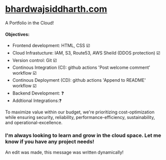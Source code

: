 # [bhardwajsiddharth.com](http://bhardwajsiddharth.com/)

A Portfolio in the Cloud!

#### Objectives:
* Frontend development: HTML, CSS ☑️
* Cloud Infrastucture:  IAM, S3, Route53, AWS Sheild (DDOS protection) ☑️
* Version control: Git ☑️
* Continous Integration (CI): github actions 'Post welcome comment' workflow ☑️
* Continous Deployment (CD): github actions 'Append to README' workflow ☑️
* Backend Development: ❓
* Addtional Integrations:❓

To maximize value within our budget, we're prioritizing cost-optimization while ensuring security, reliability, performance-efficiency, sustainability, and operational-excellence.

### I'm always looking to learn and grow in the cloud space. Let me know if you have any project needs! 

An edit was made, this message was written dynamically!
